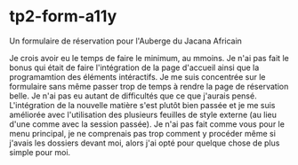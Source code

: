 # tp2-form-a11y
Un formulaire de réservation pour l'Auberge du Jacana Africain

Je crois avoir eu le temps de faire le minimum, au mmoins. Je n'ai pas fait le bonus qui était de faire l'intégration de la page d'accueil ainsi que la programamtion des éléments intéractifs. Je me suis concentrée sur le formulaire sans même passer trop de temps à rendre la page de réservation belle. Je n'ai pas eu autant de difficultés que ce que j'aurais pensé. L'intégration de la nouvelle matière s'est  plutôt bien passée et je me suis améliorée avec l'utilisation des plusieurs feuilles de style externe (au lieu d'une comme avec la session passée). Je n'ai pas fait comme vous pour le menu principal, je ne comprenais pas trop comment y procéder même si j'avais les dossiers devant moi, alors j'ai opté pour quelque chose de plus simple pour moi.